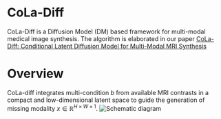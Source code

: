 # CoLa-Diff
CoLa-Diff is a Diffusion Model (DM) based framework for multi-modal medical image synthesis. The algorithm is elaborated in our paper [CoLa-Diff: Conditional Latent Diffusion Model for Multi-Modal MRI Synthesis](https://arxiv.org/abs/2303.14081)
# Overview
CoLa-diff integrates multi-condition $b$ from available MRI contrasts in a compact and low-dimensional latent space to guide the generation of missing modality $x\in\mathbb{R}^{H \times W \times 1}$.
![Schematic diagram](https://github.com/SeeMeInCrown/CoLa_Diff_MultiModal_MRI_Synthesis/blob/main/diagram/CoLa-Diff%20overview.png)
